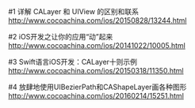 
#1 详解 CALayer 和 UIView 的区别和联系
http://www.cocoachina.com/ios/20150828/13244.html

#2 iOS开发之让你的应用“动”起来
http://www.cocoachina.com/ios/20141022/10005.html

#3 Swift语言iOS开发：CALayer十则示例
http://www.cocoachina.com/ios/20150318/11350.html

#4 放肆地使用UIBezierPath和CAShapeLayer画各种图形
http://www.cocoachina.com/ios/20160214/15251.html
